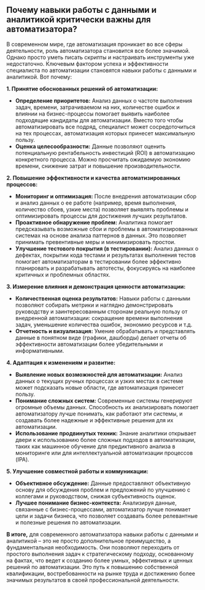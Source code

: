 ## Почему навыки работы с данными и аналитикой критически важны для автоматизатора?

В современном мире, где автоматизация проникает во все сферы деятельности, роль автоматизатора становится все более значимой. Однако просто уметь писать скрипты и настраивать инструменты уже недостаточно. Ключевым фактором успеха и эффективности специалиста по автоматизации становятся навыки работы с данными и аналитикой. Вот почему:

**1. Принятие обоснованных решений об автоматизации:**

* **Определение приоритетов:** Анализ данных о частоте выполнения задач, времени, затрачиваемом на них, количестве ошибок и влиянии на бизнес-процессы помогает выявить наиболее подходящие кандидаты для автоматизации. Вместо того чтобы автоматизировать все подряд, специалист может сосредоточиться на тех процессах, автоматизация которых принесет максимальную пользу.
* **Оценка целесообразности:** Данные позволяют оценить потенциальную рентабельность инвестиций (ROI) в автоматизацию конкретного процесса. Можно просчитать ожидаемую экономию времени, снижение затрат и повышение производительности.

**2. Повышение эффективности и качества автоматизированных процессов:**

* **Мониторинг и оптимизация:** После внедрения автоматизации сбор и анализ данных о ее работе (например, время выполнения, количество сбоев, узкие места) позволяет выявлять проблемы и оптимизировать процессы для достижения лучших результатов.
* **Проактивное обнаружение проблем:** Аналитика помогает предсказывать возможные сбои и проблемы в автоматизированных системах на основе анализа паттернов в данных. Это позволяет принимать превентивные меры и минимизировать простои.
* **Улучшение тестового покрытия (в тестировании):** Анализ данных о дефектах, покрытии кода тестами и результатах выполнения тестов помогает автоматизаторам в тестировании более эффективно планировать и разрабатывать автотесты, фокусируясь на наиболее критичных и проблемных областях.

**3. Измерение влияния и демонстрация ценности автоматизации:**

* **Количественная оценка результатов:** Навыки работы с данными позволяют собирать метрики и наглядно демонстрировать руководству и заинтересованным сторонам реальную пользу от внедренной автоматизации: сокращение времени выполнения задач, уменьшение количества ошибок, экономию ресурсов и т.д.
* **Отчетность и визуализация:** Умение обрабатывать и представлять данные в понятном виде (графики, дашборды) делает отчеты об эффективности автоматизации более убедительными и информативными.

**4. Адаптация к изменениям и развитие:**

* **Выявление новых возможностей для автоматизации:** Анализ данных о текущих ручных процессах и узких местах в системе может подсказать новые области, где автоматизация принесет пользу.
* **Понимание сложных систем:** Современные системы генерируют огромные объемы данных. Способность их анализировать помогает автоматизатору лучше понимать, как работают эти системы, и создавать более надежные и эффективные решения для их автоматизации.
* **Использование продвинутых техник:** Знание аналитики открывает двери к использованию более сложных подходов в автоматизации, таких как машинное обучение для предиктивного анализа в мониторинге или для интеллектуальной автоматизации процессов (IPA).

**5. Улучшение совместной работы и коммуникации:**

* **Объективное обсуждение:** Данные предоставляют объективную основу для обсуждения проблем и предложений по улучшению с коллегами и руководством, снижая субъективность оценок.
* **Лучшее понимание бизнес-контекста:** Анализируя данные, связанные с бизнес-процессами, автоматизатор лучше понимает цели и задачи бизнеса, что позволяет создавать более релевантные и полезные решения по автоматизации.

**В итоге,** для современного автоматизатора навыки работы с данными и аналитикой – это не просто дополнительное преимущество, а фундаментальная необходимость. Они позволяют переходить от простого выполнения задач к стратегическому подходу, основанному на фактах, что ведет к созданию более умных, эффективных и ценных решений по автоматизации. Это путь к повышению собственной квалификации, востребованности на рынке труда и достижению более значимых результатов в своей профессиональной деятельности.
